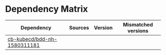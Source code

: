 # Dependency Matrix

Dependency | Sources | Version | Mismatched versions
---------- | ------- | ------- | -------------------
[cb-kubecd/bdd-nh-1580311181](https://github.com/cb-kubecd/bdd-nh-1580311181.git) |  | []() | 
